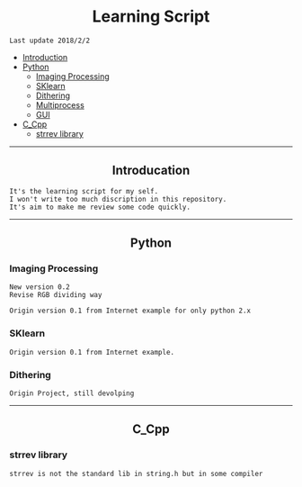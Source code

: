 <h1 align="center">Learning Script</h1>

```
Last update 2018/2/2
```

* [Introduction](#overview)
* [Python](#py)
    * [Imaging Processing](#imagepress)
    * [SKlearn](#sk)
    * [Dithering](#di)
    * [Multiprocess](#mp)
    * [GUI](#gui)
* [C_Cpp](#Cpp)
    * [strrev library](#strrev)
        
        
***
<h2 id="overview" align="center">Introducation</h2>

```
It's the learning script for my self.
I won't write too much discription in this repository.
It's aim to make me review some code quickly.
```

***
<h2 id="py" align="center">Python</h2>
<h3 id="imagepress">Imaging Processing</h3>

```
New version 0.2
Revise RGB dividing way

Origin version 0.1 from Internet example for only python 2.x
```

<h3 id="sk">SKlearn</h3>

```
Origin version 0.1 from Internet example.
```


<h3 id="di" >Dithering</h3>

```
Origin Project, still devolping
```

***

<h2 id="Cpp" align="center">C_Cpp</h2>
<h3 id="strrev">strrev library</h3>

```
strrev is not the standard lib in string.h but in some compiler
```

